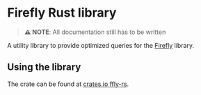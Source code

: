 # Firefly Rust library

> **⚠️ NOTE**: All documentation still has to be written

A utility library to provide optimized queries for the [Firefly](https://github.com/arthurdw/firefly) library.

## Using the library

The crate can be found at [crates.io ffly-rs](https://crates.io/crates/ffly-rs).
